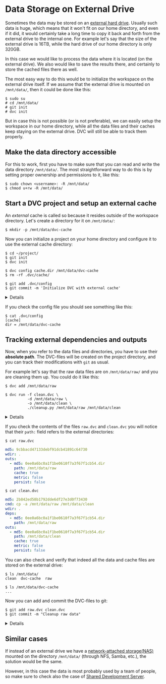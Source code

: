 # Data Storage on External Drive

Sometimes the data may be stored on an
[external hard drive](https://whatis.techtarget.com/definition/external-hard-drive).
Usually such data is huge, which means that it won't fit on our home directory,
and even if it did, it would certainly take a long time to copy it back and
forth from the external drive to the internal one. For example let's say that
the size of the external drive is 16TB, while the hard drive of our home
directory is only 320GB.

In this case we would like to process the data where it is located (on the
external drive). We also would like to save the results there, and certainly to
store the <abbr>cached</abbr> files there as well.

The most easy way to do this would be to initialize the <abbr>workspace</abbr>
on the external drive itself. If we assume that the external drive is mounted on
`/mnt/data/`, then it could be done like this:

```dvc
$ sudo su
# cd /mnt/data/
# git init
# dvc init
```

But in case this is not possible (or is not preferable), we can easily setup the
workspace in our home directory, while all the data files and their caches keep
staying on the external drive. DVC will still be able to track them properly.

## Make the data directory accessible

For this to work, first you have to make sure that you can read and write the
data directory `/mnt/data/`. The most straightforward way to do this is by
setting proper ownership and permissions to it, like this:

```dvc
$ sudo chown <username>: -R /mnt/data/
$ chmod u+rw -R /mnt/data/
```

## Start a DVC project and setup an external cache

An _external_ <abbr>cache</abbr> is called so because it resides outside of the
workspace directory. Let's create a directory for it on `/mnt/data/`:

```dvc
$ mkdir -p /mnt/data/dvc-cache
```

Now you can initialize a <abbr>project</abbr> on your home directory and
configure it to use the external cache directory:

```dvc
$ cd ~/project/
$ git init
$ dvc init

$ dvc config cache.dir /mnt/data/dvc-cache
$ rm -rf .dvc/cache/

$ git add .dvc/config
$ git commit -m 'Initialize DVC with external cache'
```

<details>

### Transfer the content of the cache to the external directory

In this example we are removing the default cache directory `.dvc/cache/`
because we just initialized the project and we know that it is empty (there's
nothing stored in it). If we had an existing project, we could preserve the
content of the cache by moving it to the new directory:

```dvc
$ mv -a .dvc/cache/* /mnt/data/dvc-cache/
$ rm -rf .dvc/cache/
```

</details>

If you check the config file you should see something like this:

```dvc
$ cat .dvc/config
[cache]
dir = /mnt/data/dvc-cache
```

## Tracking external dependencies and outputs

Now, when you refer to the data files and directories, you have to use their
**absolute path**. The <abbr>DVC-files</abbr> will be created on the project
directory, and you can track their modifications with `git` as usual.

For example let's say that the raw data files are on `/mnt/data/raw/` and you
are cleaning them up. You could do it like this:

```dvc
$ dvc add /mnt/data/raw

$ dvc run -f clean.dvc \
          -d /mnt/data/raw \
          -o /mnt/data/clean \
          ./cleanup.py /mnt/data/raw /mnt/data/clean
```

<details>

### Using an environment variable for the data path

In a real life situation probably you would declare an environment variable
`DATA_PATH=/mnt/data` and use it to shorten the command options, like this:

```dvc
$ dvc add $DATA_PATH/raw

$ dvc run -f clean.dvc \
          -d $DATA_PATH/raw \
          -o $DATA_PATH/clean \
          ./cleanup.py $DATA_PATH/raw $DATA_PATH/clean
```

</details>

If you check the contents of the files `raw.dvc` and `clean.dvc` you will notice
that their `path:` field refers to the external directories:

```dvc
$ cat raw.dvc
```

```yaml
md5: 9cbbacd47133debf91dcb41891c64730
wdir: .
outs:
  - md5: 0ee0a6bc0a1f1be0610f7a3f67f1cb54.dir
    path: /mnt/data/raw
    cache: true
    metric: false
    persist: false
```

```dvc
$ cat clean.dvc
```

```yaml
md5: 2b842ed58b1792dde6df27e3d0f73430
cmd: cp -a /mnt/data/raw /mnt/data/clean
wdir: .
deps:
  - md5: 0ee0a6bc0a1f1be0610f7a3f67f1cb54.dir
    path: /mnt/data/raw
outs:
  - md5: 0ee0a6bc0a1f1be0610f7a3f67f1cb54.dir
    path: /mnt/data/clean
    cache: true
    metric: false
    persist: false
```

You can also check and verify that indeed all the data and cache files are
stored on the external drive:

```dvc
$ ls /mnt/data/
clean  dvc-cache  raw

$ ls /mnt/data/dvc-cache
...
```

Now you can add and commit the DVC-files to git:

```dvc
$ git add raw.dvc clean.dvc
$ git commit -m "Cleanup raw data"
```

<details>

### Optimizing the data management

Since we are talking about large data, it is worth spending some time for
understanding
[how DVC can optimize data management](/doc/user-guide/large-dataset-optimization),
so that it does not make unnecessary copies of large data.

In short, if your external drive is formatted with XFS, Btrfs, ZFS, or any other
file system that supports <abbr>reflinks</abbr>, DVC will automatically use the
most efficient way of handling large datasets, and there is no further
configuration that needs to be done.

If _reflinks_ are not available, then you should consider setting the cache type
to _symlink_ or _hardlink_, like so:

```dvc
$ dvc config cache.type "reflink,symlink,hardlink,copy"
$ dvc config cache.protected true
```

However this implies that for data files that are added to the project with
`dvc add <datafile>`, you may need to run `dvc unprotect <datafile>` before
modifying them. For more details make sure to read the man page of
[dvc unprotect](/doc/commands-reference/unprotect).

</details>

## Similar cases

If instead of an external drive we have a
[network-attached storage(NAS)](https://searchstorage.techtarget.com/definition/network-attached-storage)
mounted on the directory `/mnt/data/` (through NFS, Samba, etc.), the solution
would be the same.

However, in this case the data is most probably used by a team of people, so
make sure to check also the case of
[Shared Development Server](/doc/use-cases/multiple-data-scientists-on-a-single-machine).

